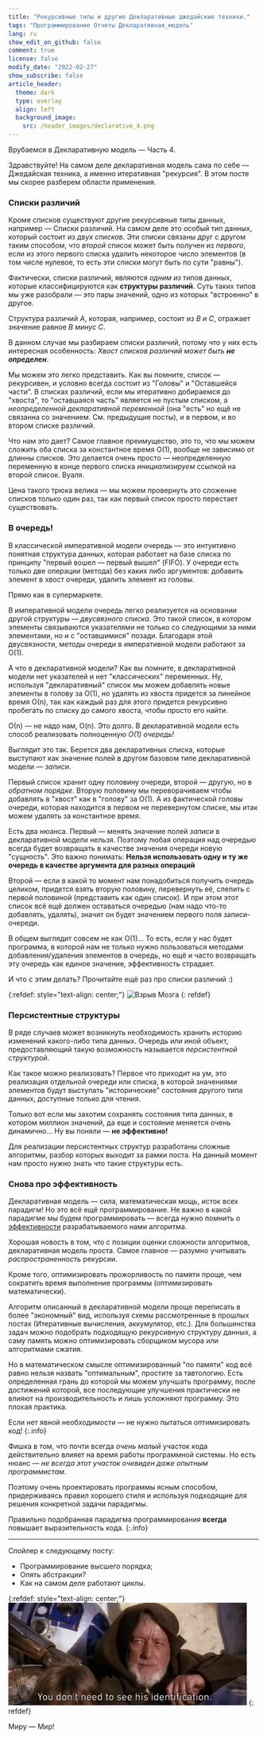 ```yaml
---
title: "Рекурсивные типы и другие Декларативные джедайские техники."
tags: "Программирование Отчеты Декларативная_модель"
lang: ru
show_edit_on_github: false
comment: true
license: false
modify_date: "2022-02-27"
show_subscribe: false
article_header:
  theme: dark
  type: overlay
  align: left
  background_image:
    src: /header_images/declarative_4.png
---
```


Врубаемся в Декларативную модель — Часть 4. 
<!--more--> 

Здравствуйте! На самом деле декларативная модель сама по себе — Джедайская техника, а именно итеративная "рекурсия". В этом посте мы скорее разберем области применения.

### Списки различий
    
Кроме списков существуют другие рекурсивные типы данных, например — Списки различий. На самом деле это особый тип данных, который состоит из *двух списков*. Эти списки связаны друг с другом таким способом, что *второй* список может быть получен из *первого*, если из этого первого списка удалить некоторое число элементов (в том числе нулевое, то есть эти списки могут быть по сути "равны").

Фактически, списки различий, являются *одним из* типов данных, которые классифицируются как **структуры различий**. Суть таких типов мы уже разобрали — это пары значений, одно из которых "встроенно" в другое. 

Структура различий *A*, которая, например, состоит из *B* и *С*, отражает значение равное *B минус C*.

В данном случае мы разбираем списки различий, потому что у них есть интересная особенность:
*Хвост списков различий может быть **не определен***. 

Мы можем это легко представить. Как вы помните, список — рекурсивен, и условно всегда состоит из "Головы" и "Оставшейся части". В списках различий, если мы итеративно добираемся до "хвоста", то "оставшаяся часть" является не пустым списком, а *неопределенной декларативной переменной* (она "есть" но ещё не связанна со значением. См. предыдущие посты), и в первом, и во втором списке различий.

Что нам это дает? Самое главное преимущество, это то, что мы можем сложить оба списка за константное время O(1), вообще не зависимо от длинны списков. Это делается очень просто — неопределенную переменную в конце первого списка *инициализируем* ссылкой на второй список. Вуаля. 

Цена такого трюка велика — мы можем провернуть это сложение списков только один раз, так как первый список просто перестает существовать.

### В очередь!

В классической императивной модели очередь — это интуитивно понятная структура данных, которая работает на базе списка по принципу "первый вошел — первый вышел" (FIFO). У очереди есть только две операции (метода) без каких либо аргументов: добавить элемент в хвост очереди, удалить элемент из головы. 

Прямо как в супермаркете.

В императивной модели очередь легко реализуется на основании другой структуры — *двусвязного списка*. Это такой список, в котором элементы связываются указателями не только со следующими за ними элементами, но и с "оставшимися" позади. Благодаря этой двусвязности, методы очереди в императивной модели работают за О(1).

А что в декларативной модели? Как вы помните, в декларативной модели нет указателей и нет "классических" переменных. Ну, используя "декларативный" список мы можем добавлять новые элементы в голову за О(1), но удалять из хвоста придется за линейное время О(n), так как каждый раз для этого придется рекурсивно пробегать по списку до самого хвоста, чтобы просто его найти. 

О(n) — не надо нам, O(n). Это долго. В декларативной модели есть способ реализовать полноценную *О(1) очередь!*

Выглядит это так. Берется два декларативных списка, которые выступают как значение полей в другом базовом типе декларативной модели — *записи*. 

Первый список хранит одну половину очереди, второй — другую, но в *обратном порядке*. Вторую половину мы переворачиваем чтобы добавлять в "хвост" как в "голову" за О(1). А из фактической головы очереди, которая находится в первом не перевернутом списке, мы итак можем удалять за константное время. 

Есть два нюанса. Первый ― менять значение полей *записи* в декларативной модели нельзя. Поэтому любая операция над очередью всегда будет возвращать в качестве значения очереди новую "сущность". Это важно понимать: **Нельзя использовать одну и ту же очередь в качестве аргумента для разных операций**

Второй — если в какой то момент нам понадобиться получить очередь целиком, придется взять вторую половину, перевернуть её, слепить с первой половиной (представить как один список). И при этом этот список всё ещё должен оставаться очередью (нам надо что-то добавлять, удалять), значит он будет значением первого поля записи-очереди.

В общем выглядит совсем не как O(1)... То есть, если у нас будет программа, в которой нам не только нужно пользоваться методами добавления/удаления элементов в очередь, но ещё и часто возвращать эту очередь как единое значение, эффективность страдает. 

И что с этим делать? Прочитайте ещё раз про списки различий :)

{:refdef: style="text-align: center;"}
![Взрыв Мозга](/images/mind_blowing.gif)
{: refdef}

### Персистентные структуры

В ряде случаев может возникнуть необходимость хранить историю изменений какого-либо типа данных. Очередь или иной объект, предоставляющий такую возможность называется *персистентной структурой*.

Как такое можно реализовать? Первое что приходит на ум, это реализация отдельной очереди или списка, в которой значениями элементов будут выступать "исторические" состояния другого типа данных, доступные только для чтения. 

Только вот если мы захотим сохранять состояния типа данных, в котором миллион значений, да еще и состояние меняется очень динамично... Ну вы поняли  — **не эффективно!** 

Для реализации персистентных структур разработаны сложные алгоритмы, разбор которых выходит за рамки поста. На данный момент нам просто нужно знать что такие структуры есть.

### Снова про эффективность

Декларативная модель — сила, математическая мощь, исток всех парадигм! Но это всё ещё программирование.
Не важно в какой парадигме мы будем программировать — всегда нужно помнить о [эффективности](/2022/01/22/algorithms_complexity.html) разрабатываемого нами алгоритма. 

Хорошая новость в том, что с позиции оценки сложности алгоритмов, декларативная модель проста. Самое главное — разумно учитывать *распространенность* рекурсии. 

Кроме того, оптимизировать прожорливость по памяти проще, чем сократить время выполнение программы (оптимизировать математически). 

Алгоритм описанный в декларативной модели проще переписать в более "экономный" вид, используя схемы рассмотренные в прошлых постах (Итеративные вычисления, аккумулятор, etc.). Для большинства задач можно подобрать подходящую рекурсивную структуру данных, а саму память можно оптимизировать сборщиком мусора или алгоритмами сжатия.

Но в математическом смысле оптимизированный "по памяти" код всё равно нельзя назвать "оптимальным", простите за тавтологию. Есть определенная грань до которой мы можем улучшать программу, после достижений которой, все последующие улучшения практически не влияют на производительность и лишь усложняют программу. Это плохая практика. 

Если нет явной необходимости — не нужно пытаться оптимизировать код!
{:.info} 

Фишка в том, что почти всегда *очень малый* участок кода действительно влияет на время работы программной системы. Но есть нюанс — *не всегда этот участок очевиден даже опытным программистам*.

Поэтому очень проектировать программы ясным способом, придерживаясь правил хорошего стиля и используя подходящие для решения конкретной задачи парадигмы.

Правильно подобранная парадигма программирования **всегда** повышает выразительность кода.
{:.info} 

---

Спойлер к следующему посту:
- Программирование высшего порядка;
- Опять абстракции?
- Как на самом деле работают циклы.


{:refdef: style="text-align: center;"}
![Рекурсивные кролики](/images/no_identification.gif)
{: refdef}

Миру — Мир!